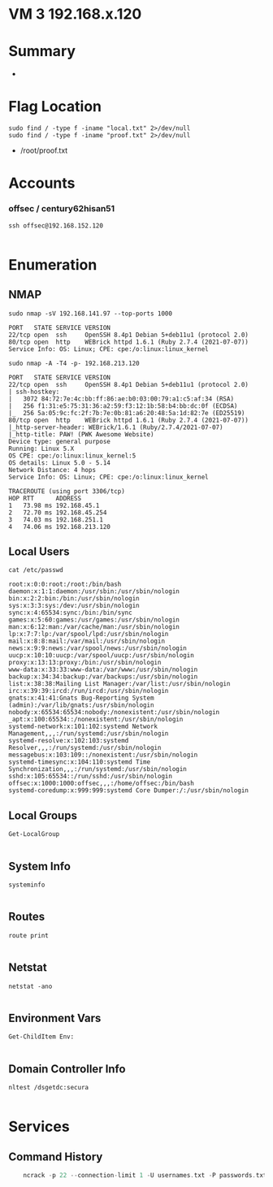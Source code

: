 # VM 3 192.168.x.120
# Summary
- 
# Flag Location
`sudo find / -type f -iname "local.txt" 2>/dev/null`    
`sudo find / -type f -iname "proof.txt" 2>/dev/null`
- /root/proof.txt
# Accounts
### offsec / century62hisan51
`ssh offsec@192.168.152.120`
```

```
# Enumeration
## NMAP
`sudo nmap -sV 192.168.141.97 --top-ports 1000`
```
PORT   STATE SERVICE VERSION
22/tcp open  ssh     OpenSSH 8.4p1 Debian 5+deb11u1 (protocol 2.0)
80/tcp open  http    WEBrick httpd 1.6.1 (Ruby 2.7.4 (2021-07-07))
Service Info: OS: Linux; CPE: cpe:/o:linux:linux_kernel
```
`sudo nmap -A -T4 -p- 192.168.213.120`
```
PORT   STATE SERVICE VERSION
22/tcp open  ssh     OpenSSH 8.4p1 Debian 5+deb11u1 (protocol 2.0)
| ssh-hostkey: 
|   3072 84:72:7e:4c:bb:ff:86:ae:b0:03:00:79:a1:c5:af:34 (RSA)
|   256 f1:31:e5:75:31:36:a2:59:f3:12:1b:58:b4:bb:dc:0f (ECDSA)
|_  256 5a:05:9c:fc:2f:7b:7e:0b:81:a6:20:48:5a:1d:82:7e (ED25519)
80/tcp open  http    WEBrick httpd 1.6.1 (Ruby 2.7.4 (2021-07-07))
|_http-server-header: WEBrick/1.6.1 (Ruby/2.7.4/2021-07-07)
|_http-title: PAW! (PWK Awesome Website)
Device type: general purpose
Running: Linux 5.X
OS CPE: cpe:/o:linux:linux_kernel:5
OS details: Linux 5.0 - 5.14
Network Distance: 4 hops
Service Info: OS: Linux; CPE: cpe:/o:linux:linux_kernel

TRACEROUTE (using port 3306/tcp)
HOP RTT      ADDRESS
1   73.98 ms 192.168.45.1
2   72.70 ms 192.168.45.254
3   74.03 ms 192.168.251.1
4   74.06 ms 192.168.213.120

```
## Local Users
`cat /etc/passwd`
```
root:x:0:0:root:/root:/bin/bash
daemon:x:1:1:daemon:/usr/sbin:/usr/sbin/nologin
bin:x:2:2:bin:/bin:/usr/sbin/nologin
sys:x:3:3:sys:/dev:/usr/sbin/nologin
sync:x:4:65534:sync:/bin:/bin/sync
games:x:5:60:games:/usr/games:/usr/sbin/nologin
man:x:6:12:man:/var/cache/man:/usr/sbin/nologin
lp:x:7:7:lp:/var/spool/lpd:/usr/sbin/nologin
mail:x:8:8:mail:/var/mail:/usr/sbin/nologin
news:x:9:9:news:/var/spool/news:/usr/sbin/nologin
uucp:x:10:10:uucp:/var/spool/uucp:/usr/sbin/nologin
proxy:x:13:13:proxy:/bin:/usr/sbin/nologin
www-data:x:33:33:www-data:/var/www:/usr/sbin/nologin
backup:x:34:34:backup:/var/backups:/usr/sbin/nologin
list:x:38:38:Mailing List Manager:/var/list:/usr/sbin/nologin
irc:x:39:39:ircd:/run/ircd:/usr/sbin/nologin
gnats:x:41:41:Gnats Bug-Reporting System (admin):/var/lib/gnats:/usr/sbin/nologin
nobody:x:65534:65534:nobody:/nonexistent:/usr/sbin/nologin
_apt:x:100:65534::/nonexistent:/usr/sbin/nologin
systemd-network:x:101:102:systemd Network Management,,,:/run/systemd:/usr/sbin/nologin
systemd-resolve:x:102:103:systemd Resolver,,,:/run/systemd:/usr/sbin/nologin
messagebus:x:103:109::/nonexistent:/usr/sbin/nologin
systemd-timesync:x:104:110:systemd Time Synchronization,,,:/run/systemd:/usr/sbin/nologin
sshd:x:105:65534::/run/sshd:/usr/sbin/nologin
offsec:x:1000:1000:offsec,,,:/home/offsec:/bin/bash
systemd-coredump:x:999:999:systemd Core Dumper:/:/usr/sbin/nologin
```
## Local Groups
`Get-LocalGroup`
```
```
## System Info
`systeminfo`
```

```
## Routes
`route print`
```
```
## Netstat
`netstat -ano`
```
```
## Environment Vars
`Get-ChildItem Env:`
```
```
## Domain Controller Info
`nltest /dsgetdc:secura`
```
```
# Services    


## Command History
```c
    ncrack -p 22 --connection-limit 1 -U usernames.txt -P passwords.txt 192.168.152.120

```